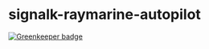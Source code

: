# signalk-raymarine-autopilot

[![Greenkeeper badge](https://badges.greenkeeper.io/sbender9/signalk-raymarine-autopilot.svg)](https://greenkeeper.io/)